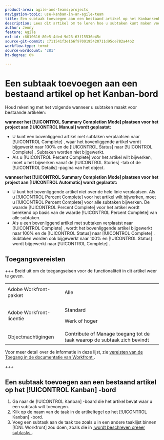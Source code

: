 ```yaml
---
product-area: agile-and-teams;projects
navigation-topic: use-kanban-in-an-agile-team
title: Een subtaak toevoegen aan een bestaand artikel op het Kanbankenbord
description: Lees dit artikel om te leren hoe u subtaken kunt maken voor bestaande artikelen op de Kanban-board.
author: Jenny
feature: Agile
exl-id: c6610616-80e5-4ded-9d23-63f15536e45c
source-git-commit: c711541f3e166f9700195420711d95ce782a44b2
workflow-type: tm+mt
source-wordcount: '281'
ht-degree: 0%

---
```


# Een subtaak toevoegen aan een bestaand artikel op het Kanban-bord

Houd rekening met het volgende wanneer u subtaken maakt voor bestaande artikelen:

**wanneer het [!UICONTROL Summary Completion Mode] plaatsen voor het project aan [!UICONTROL Manual] wordt geplaatst:**

* U kunt een bovenliggend artikel met subtaken verplaatsen naar [!UICONTROL Complete] , waar het bovenliggende artikel wordt bijgewerkt naar 100% en de [!UICONTROL Status] naar [!UICONTROL Complete] . Subtaken worden niet bijgewerkt.
* Als u [!UICONTROL Percent Complete] voor het artikel wilt bijwerken, moet u het bijwerken vanaf de [!UICONTROL Stories] -tab of de [!UICONTROL Details] -pagina van het object.

**wanneer het [!UICONTROL Summary Completion Mode] plaatsen voor het project aan [!UICONTROL Automatic] wordt geplaatst:**

* U kunt het bovenliggende artikel niet over de hele linie verplaatsen. Als u [!UICONTROL Percent Complete] voor het artikel wilt bijwerken, moet u [!UICONTROL Percent Complete] voor alle subtaken bijwerken. De waarde [!UICONTROL Percent Complete] voor het artikel wordt berekend op basis van de waarde [!UICONTROL Percent Complete] van alle subtaken.
* Als u een bovenliggend artikel met subtaken verplaatst naar [!UICONTROL Complete] , wordt het bovenliggende artikel bijgewerkt naar 100% en de [!UICONTROL Status] naar [!UICONTROL Complete] . Subtaken worden ook bijgewerkt naar 100% en [!UICONTROL Status] wordt bijgewerkt naar [!UICONTROL Complete] .

## Toegangsvereisten

+++ Breid uit om de toegangseisen voor de functionaliteit in dit artikel weer te geven.

<table style="table-layout:auto"> 
 <col> 
 </col> 
 <col> 
 </col> 
 <tbody> 
  <tr> 
   <td role="rowheader">Adobe Workfront-pakket</td> 
   <td> <p>Alle</p> </td> 
  </tr> 
  <tr> 
   <td role="rowheader">Adobe Workfront-licentie</td> 
   <td> <p>Standard</p> 
   <p>Werk of hoger</p> </td> 
  </tr>
  <tr> 
   <td role="rowheader">Objectmachtigingen</td> 
   <td>Contribute of Manage toegang tot de taak waarop de subtaak zich bevindt</td> 
  </tr> 
 </tbody> 
</table>

Voor meer detail over de informatie in deze lijst, zie [&#x200B; vereisten van de Toegang in de documentatie van Workfront &#x200B;](/help/quicksilver/administration-and-setup/add-users/access-levels-and-object-permissions/access-level-requirements-in-documentation.md).

+++

## Een subtaak toevoegen aan een bestaand artikel op het [!UICONTROL Kanban] -bord

1. Ga naar de [!UICONTROL Kanban] -board die het artikel bevat waar u een subtaak wilt toevoegen.
1. Klik op de naam van de taak in de artikeltegel op het [!UICONTROL Kanban] -bord.
1. Voeg een subtask aan de taak toe zoals u in een andere taaklijst binnen [!DNL Workfront] zou doen, zoals die in [&#x200B; wordt beschreven creeer subtasks &#x200B;](../../manage-work/tasks/create-tasks/create-subtasks.md).
